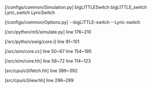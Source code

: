 [/configs/common/Simulation.py]
bigLITTLESwitch
bigLITTLE_switch
Lyric_switch
LyricSwitch

[/configs/common/Options.py]
--bigLITTLE-switch
--Lyric-switch

[/src/python/m5/simulate.py]
line 176~210

[/src/python/swig/core.i]
line 91~101

[/src/sim/core.cc]
line 50~67
line 154~195

[/src/sim/core.hh]
line 56~72
line 114~123




[src/cpu/o3/fetch.hh]
line 389~392

[src/cpu/o3/iew.hh]
line 296~299
